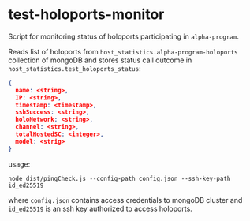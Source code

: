 # test-holoports-monitor
Script for monitoring status of holoports participating in `alpha-program`.

Reads list of holoports from `host_statistics.alpha-program-holoports` collection of mongoDB and stores status call outcome in `host_statistics.test_holoports_status`:

```json
{
  name: <string>,
  IP: <string>,
  timestamp: <timestamp>,
  sshSuccess: <string>,
  holoNetwork: <string>,
  channel: <string>,
  totalHostedSC: <integer>,
  model: <strig>
}
```

usage:

`node dist/pingCheck.js --config-path config.json --ssh-key-path id_ed25519`

where `config.json` contains access credentials to mongoDB cluster and `id_ed25519` is an ssh key authorized to access holoports.
